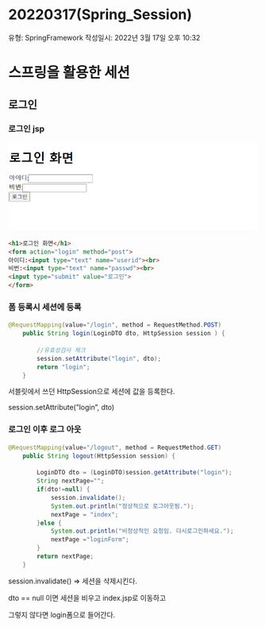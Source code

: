 # 20220317(Spring_Session)

유형: SpringFramework
작성일시: 2022년 3월 17일 오후 10:32

# 스프링을 활용한 세션

## 로그인

### 로그인 jsp

![Untitled](20220317(Spring_Session)/Untitled.png)

```html
<h1>로그인 화면</h1>
<form action="login" method="post">
아이디:<input type="text" name="userid"><br>
비번:<input type="text" name="passwd"><br>
<input type="submit" value="로그인">
</form>
```

### 폼 등록시 세션에 등록

```java
@RequestMapping(value="/login", method = RequestMethod.POST)
	public String login(LoginDTO dto, HttpSession session ) {
		
		//유효성검사 체크 
		session.setAttribute("login", dto);
		return "login";
	}
```

서블릿에서 쓰던 HttpSession으로 세션에 값을 등록한다.

session.setAttribute(”login”, dto)

### 로그인 이후 로그 아웃

```java
@RequestMapping(value="/logout", method = RequestMethod.GET)
	public String logout(HttpSession session) {
		
		LoginDTO dto = (LoginDTO)session.getAttribute("login");
		String nextPage="";
		if(dto!=null) {
			session.invalidate();
			System.out.println("정상적으로 로그아웃됨.");
			nextPage = "index";
		}else {
			System.out.println("비정상적인 요청임. 다시로그인하세요.");
			nextPage ="loginForm";
		}
		return nextPage;
	}
```

session.invalidate()  ⇒ 세션을 삭제시킨다.

dto == null 이면 세션을 비우고 index.jsp로 이동하고

그렇지 않다면 login폼으로 들어간다.